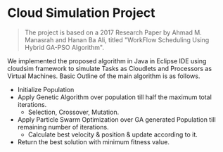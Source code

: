 # Cloud Simulation Project
> The project is based on a 2017 Research Paper by Ahmad M. Manasrah and Hanan Ba Ali, titled "WorkFlow Scheduling Using Hybrid GA-PSO Algorithm".

We implemented the proposed algorithm in Java in Eclipse IDE using cloudsim framework to simulate Tasks as Cloudlets and Processors as Virtual Machines. Basic Outline of the main algorithm is as follows.

- Initialize Population
- Apply Genetic Algorithm over population till half the maximum total iterations.
  - Selection, Crossover, Mutation.
- Apply Particle Swarm Optimization over GA generated Population till remaining number of iterations.
  - Calculate best velocity & position & update according to it.
- Return the best solution with minimum fitness value.

